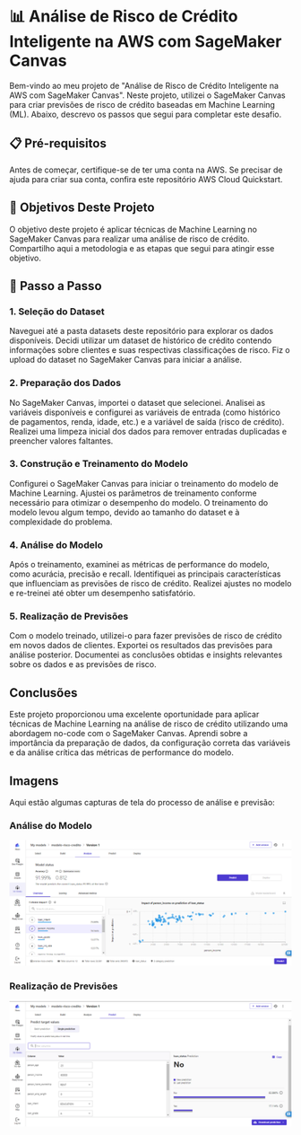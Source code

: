 # 📊 Análise de Risco de Crédito Inteligente na AWS com SageMaker Canvas
Bem-vindo ao meu projeto de "Análise de Risco de Crédito Inteligente na AWS com SageMaker Canvas". Neste projeto, utilizei o SageMaker Canvas para criar previsões de risco de crédito baseadas em Machine Learning (ML). Abaixo, descrevo os passos que segui para completar este desafio.

## 📋 Pré-requisitos
Antes de começar, certifique-se de ter uma conta na AWS. Se precisar de ajuda para criar sua conta, confira este repositório AWS Cloud Quickstart.

## 🎯 Objetivos Deste Projeto
O objetivo deste projeto é aplicar técnicas de Machine Learning no SageMaker Canvas para realizar uma análise de risco de crédito. Compartilho aqui a metodologia e as etapas que segui para atingir esse objetivo.

## 🚀 Passo a Passo
### 1. Seleção do Dataset
Naveguei até a pasta datasets deste repositório para explorar os dados disponíveis.
Decidi utilizar um dataset de histórico de crédito contendo informações sobre clientes e suas respectivas classificações de risco.
Fiz o upload do dataset no SageMaker Canvas para iniciar a análise.

### 2. Preparação dos Dados
No SageMaker Canvas, importei o dataset que selecionei.
Analisei as variáveis disponíveis e configurei as variáveis de entrada (como histórico de pagamentos, renda, idade, etc.) e a variável de saída (risco de crédito).
Realizei uma limpeza inicial dos dados para remover entradas duplicadas e preencher valores faltantes.

### 3. Construção e Treinamento do Modelo
Configurei o SageMaker Canvas para iniciar o treinamento do modelo de Machine Learning.
Ajustei os parâmetros de treinamento conforme necessário para otimizar o desempenho do modelo.
O treinamento do modelo levou algum tempo, devido ao tamanho do dataset e à complexidade do problema.

### 4. Análise do Modelo
Após o treinamento, examinei as métricas de performance do modelo, como acurácia, precisão e recall.
Identifiquei as principais características que influenciam as previsões de risco de crédito.
Realizei ajustes no modelo e re-treinei até obter um desempenho satisfatório.

### 5. Realização de Previsões
Com o modelo treinado, utilizei-o para fazer previsões de risco de crédito em novos dados de clientes.
Exportei os resultados das previsões para análise posterior.
Documentei as conclusões obtidas e insights relevantes sobre os dados e as previsões de risco.

## Conclusões
Este projeto proporcionou uma excelente oportunidade para aplicar técnicas de Machine Learning na análise de risco de crédito utilizando uma abordagem no-code com o SageMaker Canvas. Aprendi sobre a importância da preparação de dados, da configuração correta das variáveis e da análise crítica das métricas de performance do modelo.

## Imagens

Aqui estão algumas capturas de tela do processo de análise e previsão:

### Análise do Modelo
![Análise do Modelo](https://github.com/VicLira/lab-aws-sagemaker-canvas-estoque/blob/main/imgs/analyze.PNG?raw=true)

### Realização de Previsões
![Realização de Previsões](https://github.com/VicLira/lab-aws-sagemaker-canvas-estoque/blob/main/imgs/predict.PNG?raw=true)
